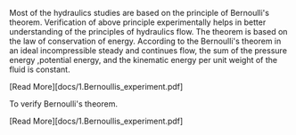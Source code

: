 Most of the hydraulics studies are based on the principle of Bernoulli's theorem. Verification of above principle experimentally helps in better understanding of the principles of hydraulics flow. The theorem is based on the law of conservation of energy. According to the Bernoulli's theorem in an ideal incompressible steady and continues flow, the sum of the pressure energy ,potential energy, and the kinematic energy per unit weight of the fluid is constant. 

[Read More][docs/1.Bernoullis_experiment.pdf]

To verify Bernoulli's theorem. 

[Read More][docs/1.Bernoullis_experiment.pdf]
